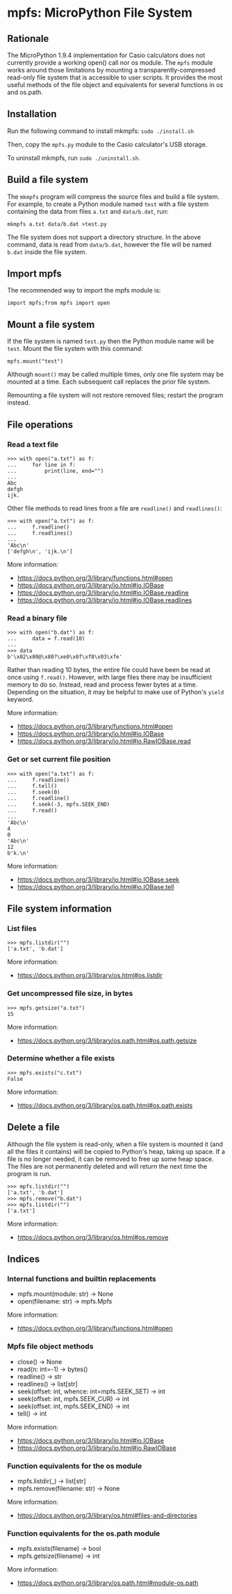 # mpfs: MicroPython File System

## Rationale

The MicroPython 1.9.4 implementation for Casio calculators does not currently
provide a working open() call nor os module. The `mpfs` module works around
those limitations by mounting a transparently-compressed read-only file system
that is accessible to user scripts. It provides the most useful methods of the
file object and equivalents for several functions in os and os.path.

## Installation

Run the following command to install mkmpfs: ```sudo ./install.sh```

Then, copy the ```mpfs.py``` module to the Casio calculator's USB storage.

To uninstall mkmpfs, run ```sudo ./uninstall.sh```.

## Build a file system

The ```mkmpfs``` program will compress the source files and build a file system.
For example, to create a Python module named `test` with a file system
containing the data from files `a.txt` and `data/b.dat`, run:

```
mkmpfs a.txt data/b.dat >test.py
```

The file system does not support a directory structure. In the
above command, data is read from `data/b.dat`, however the file will be
named `b.dat` inside the file system.

## Import mpfs

The recommended way to import the mpfs module is:

```
import mpfs;from mpfs import open
```

## Mount a file system

If the file system is named ```test.py``` then the Python module name will be
```test```. Mount the file system with this command:

```
mpfs.mount("test")
```

Although ```mount()``` may be called multiple times, only one file system may be
mounted at a time. Each subsequent call replaces the prior file system.

Remounting a file system will not restore removed files; restart the program
instead.

## File operations

### Read a text file

```
>>> with open("a.txt") as f:
...     for line in f:
...         print(line, end="")
...
Abc
defgh
ijk.
```

Other file methods to read lines from a file are ```readline()``` and
```readlines()```:

```
>>> with open("a.txt") as f:
...     f.readline()
...     f.readlines()
...
'Abc\n'
['defgh\n', 'ijk.\n']
```

More information:
- https://docs.python.org/3/library/functions.html#open
- https://docs.python.org/3/library/io.html#io.IOBase
- https://docs.python.org/3/library/io.html#io.IOBase.readline
- https://docs.python.org/3/library/io.html#io.IOBase.readlines

### Read a binary file

```
>>> with open("b.dat") as f:
...     data = f.read(10)
...
>>> data
b'\x02\x80@\x80?\xe0\x0f\xf8\x03\xfe'
```

Rather than reading 10 bytes, the entire file could have been be read at once
using ```f.read()```. However, with large files there may be insufficient
memory to do so. Instead, read and process fewer bytes at a time. Depending on
the situation, it may be helpful to make use of Python's ```yield``` keyword.

More information:
- https://docs.python.org/3/library/functions.html#open
- https://docs.python.org/3/library/io.html#io.IOBase
- https://docs.python.org/3/library/io.html#io.RawIOBase.read

### Get or set current file position

```
>>> with open("a.txt") as f:
...     f.readline()
...     f.tell()
...     f.seek(0)
...     f.readline()
...     f.seek(-3, mpfs.SEEK_END)
...     f.read()
...
'Abc\n'
4
0
'Abc\n'
12
b'k.\n'
```

More information:
- https://docs.python.org/3/library/io.html#io.IOBase.seek
- https://docs.python.org/3/library/io.html#io.IOBase.tell

## File system information

### List files

```
>>> mpfs.listdir("")
['a.txt', 'b.dat']
```

More information:
- https://docs.python.org/3/library/os.html#os.listdir

### Get uncompressed file size, in bytes

```
>>> mpfs.getsize("a.txt")
15
```

More information:
- https://docs.python.org/3/library/os.path.html#os.path.getsize

### Determine whether a file exists

```
>>> mpfs.exists("c.txt")
False
```

More information:
- https://docs.python.org/3/library/os.path.html#os.path.exists

## Delete a file

Although the file system is read-only, when a file system is mounted it (and all
the files it contains) will be copied to Python's heap, taking up space. If a
file is no longer needed, it can be removed to free up some heap space. The
files are not permanently deleted and will return the next time the program is
run.

```
>>> mpfs.listdir("")
['a.txt', 'b.dat']
>>> mpfs.remove("b.dat")
>>> mpfs.listdir("")
['a.txt']
```

More information:
- https://docs.python.org/3/library/os.html#os.remove

## Indices

### Internal functions and builtin replacements

- mpfs.mount(module: str) -> None
- open(filename: str) -> mpfs.Mpfs

More information:
- https://docs.python.org/3/library/functions.html#open

### Mpfs file object methods

- close() -> None
- read(n: int=-1) -> bytes()
- readline() -> str
- readlines() -> list[str]
- seek(offset: int, whence: int=mpfs.SEEK_SET) -> int
- seek(offset: int, mpfs.SEEK_CUR) -> int
- seek(offset: int, mpfs.SEEK_END) -> int
- tell() -> int

More information:
- https://docs.python.org/3/library/io.html#io.IOBase
- https://docs.python.org/3/library/io.html#io.RawIOBase

### Function equivalents for the os module

- mpfs.listdir(_) -> list[str]
- mpfs.remove(filename: str) -> None

More information:
- https://docs.python.org/3/library/os.html#files-and-directories

### Function equivalents for the os.path module

- mpfs.exists(filename) -> bool
- mpfs.getsize(filename) -> int

More information:
- https://docs.python.org/3/library/os.path.html#module-os.path
